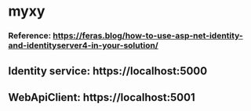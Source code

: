 # myxy
### Reference: https://feras.blog/how-to-use-asp-net-identity-and-identityserver4-in-your-solution/
## Identity service: https://localhost:5000
## WebApiClient: https://localhost:5001
